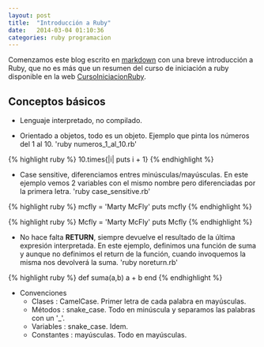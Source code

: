 ```yaml
---
layout: post
title:  "Introducción a Ruby"
date:   2014-03-04 01:10:36
categories: ruby programacion
---
```


Comenzamos este blog escrito en [markdown] con una breve introducción a Ruby, que no es más que un resumen del curso de iniciación a ruby disponible en la web [CursoIniciacionRuby].

Conceptos básicos
-----------------

  * Lenguaje interpretado, no compilado.

  * Orientado a objetos, todo es un objeto. Ejemplo que pinta los números del 1 al 10. 'ruby numeros_1_al_10.rb'

{% highlight ruby %}
10.times{|i| puts i + 1}
{% endhighlight %}



  * Case sensitive, diferenciamos entres minúsculas/mayúsculas.  En este ejemplo vemos 2 variables con el mismo nombre pero diferenciadas por la primera letra. 'ruby case_sensitive.rb'


{% highlight ruby %}
mcfly = 'Marty McFly'
puts mcfly
{% endhighlight %}

{% highlight ruby %}
Mcfly = 'Marty McFly'
puts Mcfly
{% endhighlight %}


  * No hace falta **RETURN**, siempre devuelve el resultado de la última expresión interpretada. En este ejemplo, definimos una función de suma y aunque no definimos el return de la función, cuando invoquemos la misma nos devolverá la suma. 'ruby noreturn.rb'

{% highlight ruby %}
def suma(a,b)
  a + b
end
{% endhighlight %}


  * Convenciones
    - Clases : CamelCase. Primer letra de cada palabra en mayúsculas.
    - Métodos : snake_case. Todo en minúscula y separamos las palabras con un '_'.
    - Variables : snake_case. Idem.
    - Constantes : mayúsculas. Todo en mayúsculas.

[CursoIniciacionRuby]:    http://www.floqq.com/
[markdown]:	http://en.wikipedia.org/wiki/Markdown
